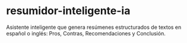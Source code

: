 # resumidor-inteligente-ia
Asistente inteligente que genera resúmenes estructurados de textos en español o inglés: Pros, Contras, Recomendaciones y Conclusión.
